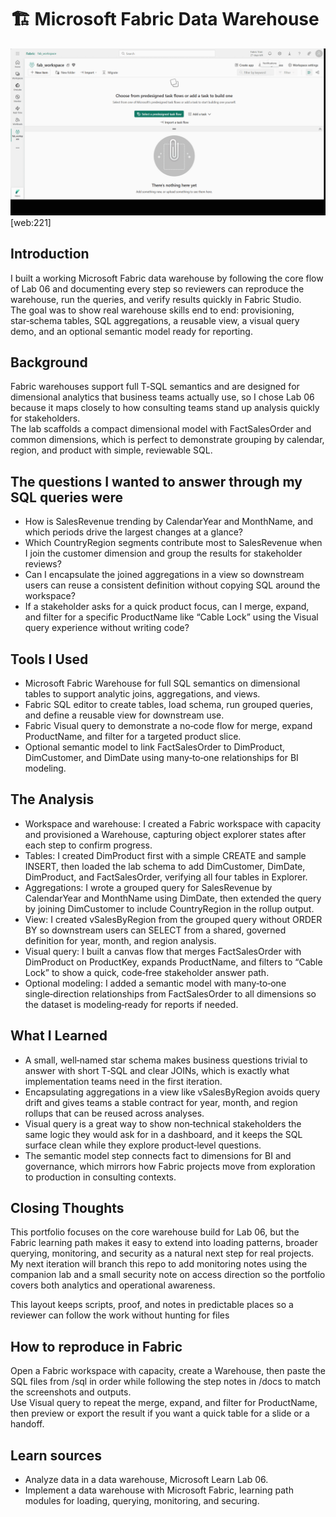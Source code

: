 # 🏗️ Microsoft Fabric Data Warehouse 

![hero](/Image_warehouse/fabrik_warehouse_gif.gif) [web:221]

## Introduction 
I built a working Microsoft Fabric data warehouse by following the core flow of Lab 06 and documenting every step so reviewers can reproduce the warehouse, run the queries, and verify results quickly in Fabric Studio.  
The goal was to show real warehouse skills end to end: provisioning, star‑schema tables, SQL aggregations, a reusable view, a visual query demo, and an optional semantic model ready for reporting.

## Background
Fabric warehouses support full T‑SQL semantics and are designed for dimensional analytics that business teams actually use, so I chose Lab 06 because it maps closely to how consulting teams stand up analysis quickly for stakeholders.  
The lab scaffolds a compact dimensional model with FactSalesOrder and common dimensions, which is perfect to demonstrate grouping by calendar, region, and product with simple, reviewable SQL.  

## The questions I wanted to answer through my SQL queries were 
- How is SalesRevenue trending by CalendarYear and MonthName, and which periods drive the largest changes at a glance?  
- Which CountryRegion segments contribute most to SalesRevenue when I join the customer dimension and group the results for stakeholder reviews?  
- Can I encapsulate the joined aggregations in a view so downstream users can reuse a consistent definition without copying SQL around the workspace?  
- If a stakeholder asks for a quick product focus, can I merge, expand, and filter for a specific ProductName like “Cable Lock” using the Visual query experience without writing code?  

## Tools I Used 
- Microsoft Fabric Warehouse for full SQL semantics on dimensional tables to support analytic joins, aggregations, and views.  
- Fabric SQL editor to create tables, load schema, run grouped queries, and define a reusable view for downstream use.  
- Fabric Visual query to demonstrate a no‑code flow for merge, expand ProductName, and filter for a targeted product slice.  
- Optional semantic model to link FactSalesOrder to DimProduct, DimCustomer, and DimDate using many‑to‑one relationships for BI modeling.

## The Analysis 
- Workspace and warehouse: I created a Fabric workspace with capacity and provisioned a Warehouse, capturing object explorer states after each step to confirm progress.  
- Tables: I created DimProduct first with a simple CREATE and sample INSERT, then loaded the lab schema to add DimCustomer, DimDate, DimProduct, and FactSalesOrder, verifying all four tables in Explorer.  
- Aggregations: I wrote a grouped query for SalesRevenue by CalendarYear and MonthName using DimDate, then extended the query by joining DimCustomer to include CountryRegion in the rollup output.  
- View: I created vSalesByRegion from the grouped query without ORDER BY so downstream users can SELECT from a shared, governed definition for year, month, and region analysis. 
- Visual query: I built a canvas flow that merges FactSalesOrder with DimProduct on ProductKey, expands ProductName, and filters to “Cable Lock” to show a quick, code‑free stakeholder answer path.
- Optional modeling: I added a semantic model with many‑to‑one single‑direction relationships from FactSalesOrder to all dimensions so the dataset is modeling‑ready for reports if needed.  

## What I Learned 
- A small, well‑named star schema makes business questions trivial to answer with short T‑SQL and clear JOINs, which is exactly what implementation teams need in the first iteration.  
- Encapsulating aggregations in a view like vSalesByRegion avoids query drift and gives teams a stable contract for year, month, and region rollups that can be reused across analyses.
- Visual query is a great way to show non‑technical stakeholders the same logic they would ask for in a dashboard, and it keeps the SQL surface clean while they explore product‑level questions. 
- The semantic model step connects fact to dimensions for BI and governance, which mirrors how Fabric projects move from exploration to production in consulting contexts.  

## Closing Thoughts 
This portfolio focuses on the core warehouse build for Lab 06, but the Fabric learning path makes it easy to extend into loading patterns, broader querying, monitoring, and security as a natural next step for real projects. 
My next iteration will branch this repo to add monitoring notes using the companion lab and a small security note on access direction so the portfolio covers both analytics and operational awareness.  


This layout keeps scripts, proof, and notes in predictable places so a reviewer can follow the work without hunting for files  

## How to reproduce in Fabric

Open a Fabric workspace with capacity, create a Warehouse, then paste the SQL files from /sql in order while following the step notes in /docs to match the screenshots and outputs.  
Use Visual query to repeat the merge, expand, and filter for ProductName, then preview or export the result if you want a quick table for a slide or a handoff.  

## Learn sources
- Analyze data in a data warehouse, Microsoft Learn Lab 06.  
- Implement a data warehouse with Microsoft Fabric, learning path modules for loading, querying, monitoring, and securing.  



